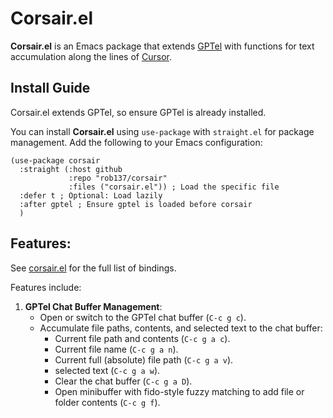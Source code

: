 # Corsair.el

**Corsair.el** is an Emacs package that extends [GPTel](https://github.com/karthink/gptel) with functions for text accumulation along the lines of [Cursor](https://www.cursor.com/).

## Install Guide

Corsair.el extends GPTel, so ensure GPTel is already installed.

You can install **Corsair.el** using `use-package` with `straight.el` for package management. Add the following to your Emacs configuration:

```elisp
(use-package corsair
  :straight (:host github
             :repo "rob137/corsair"
             :files ("corsair.el")) ; Load the specific file
  :defer t ; Optional: Load lazily
  :after gptel ; Ensure gptel is loaded before corsair
  )
```

## Features:

See [corsair.el](./corsair.el) for the full list of bindings.

Features include:

1. **GPTel Chat Buffer Management**:
   - Open or switch to the GPTel chat buffer (`C-c g c`).
   - Accumulate file paths, contents, and selected text to the chat buffer:
     - Current file path and contents (`C-c g a c`).
     - Current file name (`C-c g a n`).
     - Current full (absolute) file path (`C-c g a v`).
     - selected text (`C-c g a w`).
     - Clear the chat buffer (`C-c g a D`).
     - Open minibuffer with fido-style fuzzy matching to add file or folder contents (`C-c g f`).
